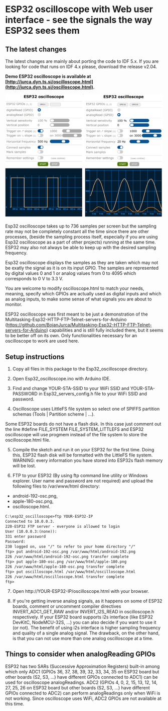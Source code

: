 # ESP32 oscilloscope with Web user interface - see the signals the way ESP32 sees them


## The latest changes

The latest changes are mainly about porting the code to IDF 5.x. If you are looking for code that runs on IDF 4.x please, download the release v2.04.


**Demo ESP32 oscilloscope is available at [http://jurca.dyn.ts.si/oscilloscope.html](http://jurca.dyn.ts.si/oscilloscope.html).**


![Screenshot](oscilloscope.png)


Esp32 oscilloscope takes up to 736 samples per screen but the sampling rate may not be completely constant all the time since there are other processes, (beside the sampling process itself, especially if you are using Esp32 oscilloscope as a part of other projects) running at the same time. ESP32 may also not always be able to keep up with the desired sampling frequency.

Esp32 oscilloscope displays the samples as they are taken which may not be exatly the signal as it is on its input GPIO. The samples are represented by digital values 0 and 1 or analog values from 0 to 4095 which corresponds to 0 V to 3.3 V.

You are welcome to modify oscilloscope.html to match your needs, meaning, specify which GPIOs are actually used as digital inputs and which as analog inputs, to make some sense of what signals you are about to monitor.


ESP32 oscilloscope was first meant to be just a demonstration of the Multitasking-Esp32-HTTP-FTP-Telnet-servers-for-Arduino (https://github.com/BojanJurca/Multitasking-Esp32-HTTP-FTP-Telnet-servers-for-Arduino) capabilities and is still fully included there, but it seems to be better off on its own. Only functionalities necessary for an oscilloscope to work are used here.


## Setup instructions

1. Copy all files in this package to the Esp32_oscilloscope directory.

2. Open Esp32_oscilloscope.ino with Arduino IDE.

3. Find and change YOUR-STA-SSID to your WiFi SSID and YOUR-STA-PASSWORD in Esp32_servers_config.h file to your WiFi SSID and password.

4. Oscilloscope uses LittleFS file system so select one of SPIFFS partition schemas (Tools | Partition scheme | ...).

Some ESP32 boards do not have a flash disk. In this case just comment out the line #define FILE_SYSTEM FILE_SYSTEM_LITTLEFS and ESP32 oscilloscope will use progmem instead of the file system to store the oscilloscope.html file.

5. Compile the sketch and run it on your ESP32 for the first time. Doing this, ESP32 flash disk will be formatted with the LittleFS file system. WARNING: every information you have stored into ESP32s flash memory will be lost.

6. FTP to your ESP32 (By using ftp command line utility or Windows explorer. User name and password are not required) and upload the following files to /var/www/html directory:

  - android-192-osc.png,
  - apple-180-osc.png,
  - oscilloscope.html.

```
C:\esp32_oscilloscope>ftp YOUR-ESP32-IP
Connected to 10.0.0.3.
220-ESP32 FTP server - everyone is allowed to login
User (10.0.0.3:(none)):
331 enter password
Password:
230 logged on, use "/" to refer to your home directory "/"
ftp> put android-192-osc.png /var/www/html/android-192.png
226 /var/www/html/android-192-osc.png transfer complete
ftp> put apple-180-osc.png /var/www/html/apple-180.png
226 /var/www/html/apple-180-osc.png transfer complete
ftp> put oscilloscope.html /var/www/html/oscilloscope.html
226 /var/www/html/oscilloscope.html transfer complete
ftp>
```

7. Open http://YOUR-ESP32-IP/oscilloscope.html with your browser.

8. If you're getting inverse analog signals, as it happens on some of ESP32 boards, comment or uncomment compiler directives INVERT_ADC1_GET_RAW and/or INVERT_I2S_READ in oscilloscope.h respectively. If your ESP32 board supports i2s interface (like ESP32 DevKitC, NodeMCU-32S, ...) you can also decide if you want to use it (or not). The benefit of using i2s interface is higher sampling frequency and quality of a single analog signal. The drawback, on the other hand, is that you can not use more than one analog oscilloscope at a time.


## Things to consider when analogReading GPIOs

ESP32 has two SARs (Successive Approximation Registers) built-in among which only ADC1 (GPIOs 36, 37, 38, 39, 32, 33, 34, 35 on ESP32 board but other boards (S2, S3, ...) have different GPIOs connected to ADC1) can be used for oscilloscope analogReadings. ADC2 (GPIOs 4, 0, 2, 15, 13, 12, 14, 27, 25, 26 on ESP32 board but other boards (S2, S3, ...) have different GPIOs connected to ADC2) can perform analogReadings only when WiFi is not working. Since oscilloscope uses WiFi, ADC2 GPIOs are not available at this time.